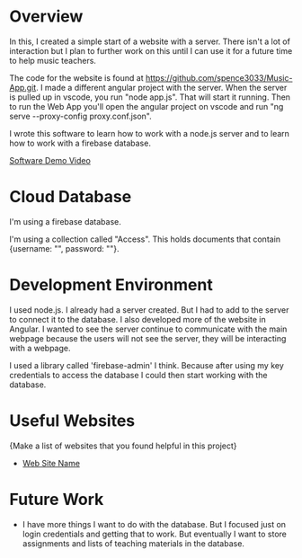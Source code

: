 # Overview

In this, I created a simple start of a website with a server. There isn't a lot of interaction but I plan to further work on this until I can use it for a future time to help music teachers.

The code for the website is found at https://github.com/spence3033/Music-App.git. I made a different angular project with the server. When the server is pulled up in vscode, you run "node app.js". That will start it running.
Then to run the Web App you'll open the angular project on vscode and run "ng serve --proxy-config proxy.conf.json".

I wrote this software to learn how to work with a node.js server and to learn how to work with a firebase database.

[Software Demo Video](https://youtu.be/YVXL5T68frs)

# Cloud Database

I'm using a firebase database.

I'm using a collection called "Access". This holds documents that contain {username: "", password: ""}.

# Development Environment

I used node.js. I already had a server created. But I had to add to the server to connect it to the database.
I also developed more of the website in Angular. I wanted to see the server continue to communicate with the main webpage because the users will not see the server, they will be interacting with a webpage.

I used a library called 'firebase-admin' I think. Because after using my key credentials to access the database I could then start working with the database.

# Useful Websites

{Make a list of websites that you found helpful in this project}
* [Web Site Name](https://www.youtube.com/watch?v=RSJxWJ6dCL4&t=824s)

# Future Work

* I have more things I want to do with the database. But I focused just on login credentials and getting that to work. But eventually I want to store assignments and lists of teaching materials in the database.
